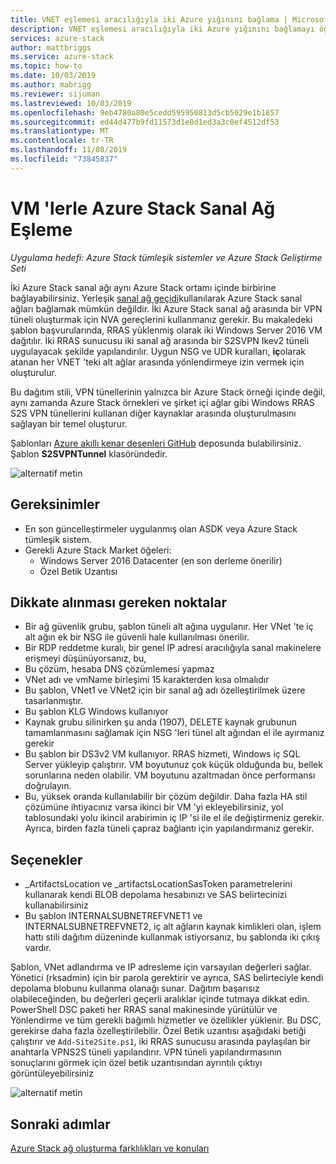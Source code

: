 ```yaml
---
title: VNET eşlemesi aracılığıyla iki Azure yığınını bağlama | Microsoft Docs
description: VNET eşlemesi aracılığıyla iki Azure yığınını bağlamayı öğrenin.
services: azure-stack
author: mattbriggs
ms.service: azure-stack
ms.topic: how-to
ms.date: 10/03/2019
ms.author: mabrigg
ms.reviewer: sijuman
ms.lastreviewed: 10/03/2019
ms.openlocfilehash: 9eb4780a80e5cedd595950813d5cb5029e1b1857
ms.sourcegitcommit: ed44d477b9fd11573d1e0d1ed3a3c0ef4512df53
ms.translationtype: MT
ms.contentlocale: tr-TR
ms.lasthandoff: 11/08/2019
ms.locfileid: "73845837"
---
```

# <a name="vnet-peering-in-azure-stack-with-vms"></a>VM 'lerle Azure Stack Sanal Ağ Eşleme

*Uygulama hedefi: Azure Stack tümleşik sistemler ve Azure Stack Geliştirme Seti*

İki Azure Stack sanal ağı aynı Azure Stack ortamı içinde birbirine bağlayabilirsiniz. Yerleşik [sanal ağ geçidi](https://docs.microsoft.com/azure-stack/user/azure-stack-network-differences)kullanılarak Azure Stack sanal ağları bağlamak mümkün değildir. İki Azure Stack sanal ağ arasında bir VPN tüneli oluşturmak için NVA gereçlerini kullanmanız gerekir. Bu makaledeki şablon başvurularında, RRAS yüklenmiş olarak iki Windows Server 2016 VM dağıtılır. İki RRAS sunucusu iki sanal ağ arasında bir S2SVPN Ikev2 tüneli uygulayacak şekilde yapılandırılır. Uygun NSG ve UDR kuralları, **iç**olarak atanan her VNET 'teki alt ağlar arasında yönlendirmeye izin vermek için oluşturulur. 

Bu dağıtım stili, VPN tünellerinin yalnızca bir Azure Stack örneği içinde değil, aynı zamanda Azure Stack örnekleri ve şirket içi ağlar gibi Windows RRAS S2S VPN tünellerini kullanan diğer kaynaklar arasında oluşturulmasını sağlayan bir temel oluşturur. 

Şablonları [Azure akıllı kenar desenleri GitHub](https://github.com/Azure-Samples/azure-intelligent-edge-patterns
) deposunda bulabilirsiniz. Şablon **S2SVPNTunnel** klasöründedir.

![alternatif metin](./media/azure-stack-network-howto-vnet-peering/overview.png)

## <a name="requirements"></a>Gereksinimler

- En son güncelleştirmeler uygulanmış olan ASDK veya Azure Stack tümleşik sistem. 
- Gerekli Azure Stack Market öğeleri:
    -  Windows Server 2016 Datacenter (en son derleme önerilir)
    -  Özel Betik Uzantısı

## <a name="things-to-consider"></a>Dikkate alınması gereken noktalar

- Bir ağ güvenlik grubu, şablon tüneli alt ağına uygulanır. Her VNet 'te iç alt ağın ek bir NSG ile güvenli hale kullanılması önerilir.
- Bir RDP reddetme kuralı, bir genel IP adresi aracılığıyla sanal makinelere erişmeyi düşünüyorsanız, bu,
- Bu çözüm, hesaba DNS çözümlemesi yapmaz
- VNet adı ve vmName birleşimi 15 karakterden kısa olmalıdır
- Bu şablon, VNet1 ve VNet2 için bir sanal ağ adı özelleştirilmek üzere tasarlanmıştır.
- Bu şablon KLG Windows kullanıyor
- Kaynak grubu silinirken şu anda (1907), DELETE kaynak grubunun tamamlanmasını sağlamak için NSG 'leri tünel alt ağından el ile ayırmanız gerekir
- Bu şablon bir DS3v2 VM kullanıyor. RRAS hizmeti, Windows iç SQL Server yükleyip çalıştırır. VM boyutunuz çok küçük olduğunda bu, bellek sorunlarına neden olabilir. VM boyutunu azaltmadan önce performansı doğrulayın.
- Bu, yüksek oranda kullanılabilir bir çözüm değildir. Daha fazla HA stil çözümüne ihtiyacınız varsa ikinci bir VM 'yi ekleyebilirsiniz, yol tablosundaki yolu ikincil arabirimin iç IP 'si ile el ile değiştirmeniz gerekir. Ayrıca, birden fazla tüneli çapraz bağlantı için yapılandırmanız gerekir.

## <a name="options"></a>Seçenekler

- _ArtifactsLocation ve _artifactsLocationSasToken parametrelerini kullanarak kendi BLOB depolama hesabınızı ve SAS belirtecinizi kullanabilirsiniz
- Bu şablon INTERNALSUBNETREFVNET1 ve INTERNALSUBNETREFVNET2, iç alt ağların kaynak kimlikleri olan, işlem hattı stili dağıtım düzeninde kullanmak istiyorsanız, bu şablonda iki çıkış vardır.

Şablon, VNet adlandırma ve IP adresleme için varsayılan değerleri sağlar. Yönetici (rksadmin) için bir parola gerektirir ve ayrıca, SAS belirteciyle kendi depolama blobunu kullanma olanağı sunar. Dağıtım başarısız olabileceğinden, bu değerleri geçerli aralıklar içinde tutmaya dikkat edin. PowerShell DSC paketi her RRAS sanal makinesinde yürütülür ve Yönlendirme ve tüm gerekli bağımlı hizmetler ve özellikler yüklenir. Bu DSC, gerekirse daha fazla özelleştirilebilir. Özel Betik uzantısı aşağıdaki betiği çalıştırır ve `Add-Site2Site.ps1`, iki RRAS sunucusu arasında paylaşılan bir anahtarla VPNS2S tüneli yapılandırır. VPN tüneli yapılandırmasının sonuçlarını görmek için özel betik uzantısından ayrıntılı çıktıyı görüntüleyebilirsiniz

![alternatif metin](./media/azure-stack-network-howto-vnet-peering/s2svpntunnels2.png)

## <a name="next-steps"></a>Sonraki adımlar

[Azure Stack ağ oluşturma farklılıkları ve konuları](azure-stack-network-differences.md)  
